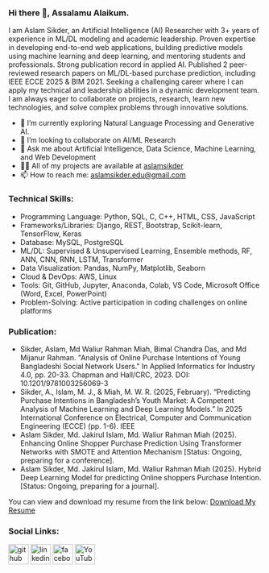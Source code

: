 ### Hi there 👋, Assalamu Alaikum.
I am Aslam Sikder, an Artificial Intelligence (AI) Researcher with 3+ years of experience in ML/DL modeling and academic leadership. Proven expertise in developing end-to-end web applications, building predictive models using machine learning and deep learning, and mentoring students and professionals. Strong publication record in applied AI. Published 2 peer-reviewed research papers on ML/DL-based purchase prediction, including IEEE ECCE 2025 & BIM 2021. Seeking a challenging career where I can apply my technical and leadership abilities in a dynamic development team.
I am always eager to collaborate on projects, research, learn new technologies, and solve complex problems through innovative solutions.

- 🌱 I’m currently exploring Natural Language Processing and Generative AI.
- 👯 I’m looking to collaborate on AI/ML Research  
- 💬 Ask me about Artificial Intelligence, Data Science, Machine Learning, and Web Development
- 👨‍💻 All of my projects are available at [aslamsikder](https://github.com/aslamsikder)
- 📫 How to reach me: aslamsikder.edu@gmail.com

### Technical Skills: 
- Programming Language: Python, SQL, C, C++, HTML, CSS, JavaScript
-	Frameworks/Libraries: Django, REST, Bootstrap, Scikit-learn, TensorFlow, Keras
-	Database: MySQL, PostgreSQL
-	ML/DL: Supervised & Unsupervised Learning, Ensemble methods, RF, ANN, CNN, RNN, LSTM, Transformer
-	Data Visualization: Pandas, NumPy, Matplotlib, Seaborn 
-	Cloud & DevOps: AWS, Linux 
-	Tools: Git, GitHub, Jupyter, Anaconda, Colab, VS Code, Microsoft Office (Word, Excel, PowerPoint)
-	Problem-Solving: Active participation in coding challenges on online platforms

### Publication:
- Sikder, Aslam, Md Waliur Rahman Miah, Bimal Chandra Das, and Md Mijanur Rahman. "Analysis of Online Purchase Intentions of Young Bangladeshi Social Network Users." In Applied Informatics for Industry 4.0, pp. 20-33. Chapman and Hall/CRC, 2023. DOI: 10.1201/9781003256069-3
- Sikder, A., Islam, M. J., & Miah, M. W. R. (2025, February). “Predicting Purchase Intentions in Bangladesh’s Youth Market: A Competent Analysis of Machine Learning and Deep Learning Models.” In 2025 International Conference on Electrical, Computer and Communication Engineering (ECCE) (pp. 1-6). IEEE
- Aslam Sikder, Md. Jakirul Islam, Md. Waliur Rahman Miah (2025). Enhancing Online Shopper Purchase Prediction Using Transformer Networks with SMOTE and Attention Mechanism [Status: Ongoing, preparing for a conference].
- Aslam Sikder, Md. Jakirul Islam, Md. Waliur Rahman Miah (2025). Hybrid Deep Learning Model for predicting Online shoppers Purchase Intention. [Status: Ongoing, preparing for a journal].

You can view and download my resume from the link below:
[Download My Resume](https://drive.google.com/file/d/1xNfOGPaeO4EjZRH_c2Mu1DqAT2hn7_fG/view)

### Social Links:
[<img src='https://cdn.jsdelivr.net/npm/simple-icons@3.0.1/icons/github.svg' alt='github' height='40'>](https://github.com/aslamsikder)  [<img src='https://cdn.jsdelivr.net/npm/simple-icons@3.0.1/icons/linkedin.svg' alt='linkedin' height='40'>](https://www.linkedin.com/in/aslamsikder//)  [<img src='https://cdn.jsdelivr.net/npm/simple-icons@3.0.1/icons/facebook.svg' alt='facebook' height='40'>](https://www.facebook.com/aslamsikderduet)  [<img src='https://cdn.jsdelivr.net/npm/simple-icons@3.0.1/icons/youtube.svg' alt='YouTube' height='40'>](https://www.youtube.com/channel/UCOXfcVWrP2I1uoVqUkt6krQ)

